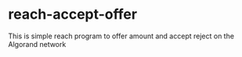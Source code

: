 # reach-accept-offer
This is simple reach program to offer amount and accept reject on the Algorand network
